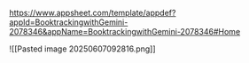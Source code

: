 




https://www.appsheet.com/template/appdef?appId=BooktrackingwithGemini-2078346&appName=BooktrackingwithGemini-2078346#Home

![[Pasted image 20250607092816.png]]